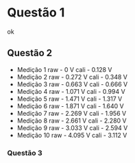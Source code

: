 # Questão 1

ok

## Questão 2

* Medição 1
raw - 0 V
cali - 0.128 V
* Medição 2
raw - 0.272 V
cali - 0.348 V
* Medição 3
raw - 0.663 V
cali - 0.666 V
* Medição 4
raw - 1.071 V
cali - 0.994 V
* Medição 5
raw - 1.471 V
cali - 1.317 V
* Medição 6
raw - 1.871 V
cali - 1.640 V
* Medição 7
raw - 2.269 V
cali - 1.956 V
* Medição 8
raw - 2.661 V
cali - 2.280 V
* Medição 9 
raw - 3.033 V
cali - 2.594 V
* Medição 10
raw - 4.095 V
cali - 3.112 V

### Questão 3

